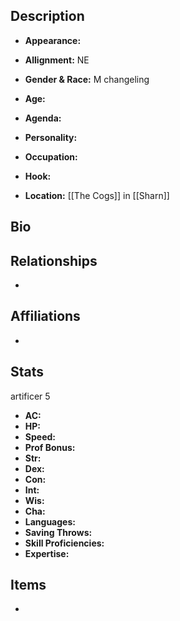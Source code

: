 ## Description
- **Appearance:** 

- **Allignment:** NE

- **Gender & Race:** M changeling

- **Age:** 

- **Agenda:** 

- **Personality:** 

- **Occupation:** 

- **Hook:** 

- **Location:** [[The Cogs]] in [[Sharn]]

## Bio


## Relationships
- 

## Affiliations
- 

## Stats
artificer 5
- **AC:** 
- **HP:** 
- **Speed:** 
- **Prof Bonus:** 
- **Str:** 
- **Dex:** 
- **Con:** 
- **Int:** 
- **Wis:** 
- **Cha:** 
- **Languages:** 
- **Saving Throws:** 
- **Skill Proficiencies:** 
- **Expertise:** 


## Items
- 
